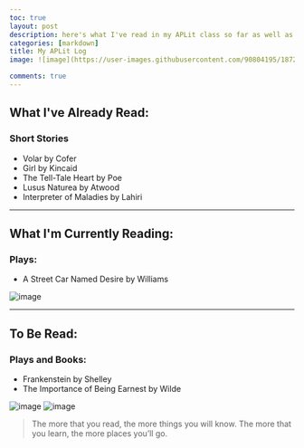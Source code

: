 ```yaml
---
toc: true
layout: post
description: here's what I've read in my APLit class so far as well as what I'm currently reading
categories: [markdown]
title: My APLit Log
image: ![image](https://user-images.githubusercontent.com/90804195/187251043-9e0f3d98-48db-4903-9ca3-5017f36c8139.png)

comments: true
---
```

## What I've Already Read: 
### Short Stories

- Volar by Cofer
- Girl by Kincaid
- The Tell-Tale Heart by Poe
- Lusus Naturea by Atwood
- Interpreter of Maladies by Lahiri

---

## What I'm Currently Reading:
### Plays:
- A Street Car Named Desire by Williams 

![image](https://d3525k1ryd2155.cloudfront.net/h/997/840/1321840997.0.m.jpg)

---

## To Be Read: 
### Plays and Books:
- Frankenstein by Shelley
- The Importance of Being Earnest by Wilde

![image](https://pictures.abebooks.com/isbn/9781926444314-us.jpg)
![image](https://user-images.githubusercontent.com/90804195/186992146-077ba0af-b49d-4d7a-beae-9cd21cb951bb.png)

> The more that you read, the more things you will know. The more that you learn, the more places you’ll go.



